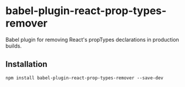 # babel-plugin-react-prop-types-remover
Babel plugin for removing React's propTypes declarations in production builds.

## Installation
`npm install babel-plugin-react-prop-types-remover --save-dev`

